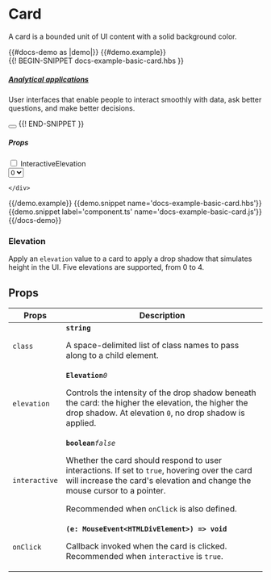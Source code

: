# Card
<div class="bp3-running-text bp3-text-large">
    <p>A card is a bounded unit of UI content with a solid background color.</p>
</div>
{{#docs-demo as |demo|}}
{{#demo.example}}
<div class="demo-container">
    <div class="docs-example-frame docs-example-frame-row" data-example-id="CardExample">
        <div class="docs-example">
            {{! BEGIN-SNIPPET docs-example-basic-card.hbs }}
            <Card @interactive={{isInteractive}} @elevation={{elevation}}>
                <h5 class="bp3-heading"><a href="#">Analytical applications</a></h5>
                <p>User interfaces that enable people to interact smoothly with data, ask better questions, and make
                    better
                    decisions.
                </p>
                <Button @text='Explore products'> </Button>
            </Card>
            {{! END-SNIPPET }}
        </div>
        <div class="docs-example-options">
            <h5 class="bp3-heading">Props</h5>
            <label class="bp3-control bp3-switch">
                <input type="checkbox" value="on">
                <span class="bp3-control-indicator" onclick={{action "toggleInteractive"}}></span>Interactive</label><label
                class="bp3-label">Elevation
                <div class="bp3-slider">
                    <div class="bp3-slider-track">
                        <div class="bp3-slider-progress" style="left: 0%; right: 100%; top: 0px;"></div>
                        <div class="bp3-slider-progress" style="left: 0%; right: 100%; top: 0px;"></div>
                        <div class="bp3-slider-progress" style="left: 0%; right: 0%; top: 0px;"></div>
                    </div>
                    <div class="bp3-html-select">
                        <select onchange={{action 'selectElevation'}}>
                            <option label="0" value="0">0</option>
                            <option label="1" value="1">1</option>
                            <option label="2" value="2">2</option>
                            <option label="3" value="3">3</option>
                            <option label="4" value="4">4</option>
                        </select>
                    </div>
                </div>
            </label>
        </div>




    </div>
</div>
{{/demo.example}}
{{demo.snippet name='docs-example-basic-card.hbs'}}
{{demo.snippet label='component.ts' name='docs-example-basic-card.js'}}
{{/docs-demo}}

### Elevation

<div class="bp3-running-text bp3-text-large">
    <p>Apply an <code>elevation</code> value to a card to apply a drop shadow that simulates
        height in the UI. Five elevations are supported, from 0 to 4.</p>
</div>

## Props

<div class="docs-modifiers">
    <div class="docs-modifiers-table bp3-running-text">
        <table class="bp3-html-table">
            <thead>
                <tr>
                    <th>Props</th>
                    <th>Description</th>
                </tr>
            </thead>
            <tbody>
                <tr>
                    <td class="docs-prop-name"><code>class</code></td>
                    <td class="docs-prop-details"><code class="docs-prop-type"><strong>string</strong><em class="docs-prop-default bp3-text-muted"></em></code>
                        <div class="docs-prop-description">
                            <div class="docs-section">
                                <div class="bp3-running-text">
                                    <p>A space-delimited list of class names to pass along to a child element.</p>
                                </div>
                            </div>
                        </div>
                    </td>
                </tr>
                <tr>
                    <td class="docs-prop-name"><code>elevation</code></td>
                    <td class="docs-prop-details"><code class="docs-prop-type"><strong>Elevation</strong><em class="docs-prop-default bp3-text-muted">0</em></code>
                        <div class="docs-prop-description">
                            <div class="docs-section">
                                <div class="bp3-running-text">
                                    <p>Controls the intensity of the drop shadow beneath the card: the higher
                                        the elevation, the higher the drop shadow. At elevation <code>0</code>, no drop
                                        shadow is applied.</p>
                                </div>
                            </div>
                        </div>
                        <div class="docs-prop-tags"></div>
                    </td>
                </tr>
                <tr>
                    <td class="docs-prop-name"><code>interactive</code></td>
                    <td class="docs-prop-details"><code class="docs-prop-type"><strong>boolean</strong><em class="docs-prop-default bp3-text-muted">false</em></code>
                        <div class="docs-prop-description">
                            <div class="docs-section">
                                <div class="bp3-running-text">
                                    <p>Whether the card should respond to user interactions. If set to <code>true</code>,
                                        hovering over the card will increase the card's elevation
                                        and change the mouse cursor to a pointer.</p>
                                    <p>Recommended when <code>onClick</code> is also defined.</p>
                                </div>
                            </div>
                        </div>
                        <div class="docs-prop-tags"></div>
                    </td>
                </tr>
                <tr>
                    <td class="docs-prop-name"><code>onClick</code></td>
                    <td class="docs-prop-details"><code class="docs-prop-type"><strong>(e: MouseEvent&lt;HTMLDivElement&gt;) =&gt; void</strong><em class="docs-prop-default bp3-text-muted"></em></code>
                        <div class="docs-prop-description">
                            <div class="docs-section">
                                <div class="bp3-running-text">
                                    <p>Callback invoked when the card is clicked.
                                        Recommended when <code>interactive</code> is <code>true</code>.</p>
                                </div>
                            </div>
                        </div>
                        <div class="docs-prop-tags"></div>
                    </td>
                </tr>
            </tbody>
        </table>
    </div>
</div>